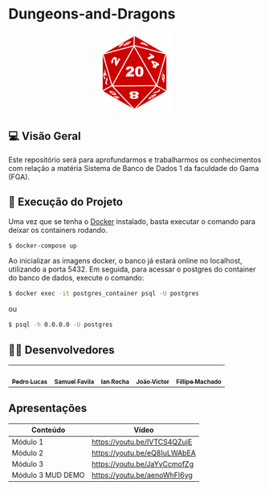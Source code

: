 # Dungeons-and-Dragons

<p align="center">
  <img width="150" src="images/d20.png">
</p>

 ##  💻 Visão Geral
 
Este repositório será para aprofundarmos e trabalharmos os conhecimentos com relação a matéria Sistema de Banco de Dados 1 da faculdade do Gama (FGA).

## 🧙 Execução do Projeto

Uma vez que se tenha o [Docker](https://docs.docker.com/engine/install/) instalado, basta executar o comando para deixar os containers rodando.

```bash
$ docker-compose up
```

Ao inicializar as imagens docker, o banco já estará online no localhost, utilizando a porta 5432.
Em seguida, para acessar o postgres do container do banco de dados, execute o comando:

```bash
$ docker exec -it postgres_container psql -U postgres
```
ou

```bash
$ psql -h 0.0.0.0 -U postgres
```


## 👨‍💻 Desenvolvedores

<table>
	<tr>
    <td align="center"><a href="https://github.com/PedroLSF"><img src="https://avatars.githubusercontent.com/u/85000470?v=4" width="100px;" alt=""/><br /><sub><b>Pedro Lucas</b></sub></a><br /><a href="[https://github.com/AnaCarolinaRodriguesLeite](https://github.com/PedroLSF)"></a></td>
    <td align="center"><a href="https://github.com/samuelfavila"><img src="https://avatars.githubusercontent.com/u/53478066?v=4" width="100px;" alt=""/><br /><sub><b>Samuel Favila</b></sub></a><br /><a href="https://github.com/samuelfavila"></a></td>
    <td align="center"><a href="https://github.com/IanPSRocha"><img src="https://avatars.githubusercontent.com/u/42422835?v=4" width="100px;" alt=""/><br /><sub><b>Ian Rocha</b></sub></a><br /><a href="https://github.com/IanPSRocha"></a></td>
    <td align="center"><a href="https://github.com/jvBatista"><img src="https://avatars.githubusercontent.com/u/72669616?v=4" width="100px;" alt=""/><br /><sub><b>João Victor</b></sub></a><br /><a href="https://github.com/jvBatista"></a></td>
    <td align="center"><a href="https://github.com/fmaachadoo"><img src="https://avatars.githubusercontent.com/u/40258400?v=4" width="100px;" alt=""/><br /><sub><b>Fillipe Machado</b></sub></a><br /><a href="https://github.com/fmaachadoo"></a></td>
	</tr>
</table>

## Apresentações

  |Conteúdo|Vídeo| 
  |----|------|
  |Módulo 1|https://youtu.be/IVTCS4QZujE|
  |Módulo 2|https://youtu.be/eQ8IuLWAbEA|
  |Módulo 3|https://youtu.be/JaYvCcmofZg|
  |Módulo 3 MUD DEMO|https://youtu.be/aenoWhFl6yg|

